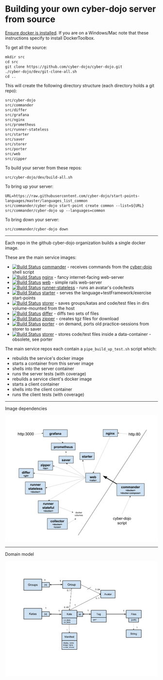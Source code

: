 
# Building your own cyber-dojo server from source

[Ensure docker is installed](http://blog.cyber-dojo.org/2017/09/running-your-own-cyber-dojo-server.html).
If you are on a Windows/Mac note that these instructions specify to
install DockerToolbox.

To get all the source:

```
mkdir src
cd src
git clone https://github.com/cyber-dojo/cyber-dojo.git
./cyber-dojo/dev/git-clone-all.sh
cd ..
```

This will create the following directory structure (each directory holds a git repo):

```
src/cyber-dojo
src/commander
src/differ
src/grafana
src/nginx
src/prometheus
src/runner-stateless
src/starter
src/saver
src/storer
src/porter
src/web
src/zipper
```

To build your server from these repos:
```
src/cyber-dojo/dev/build-all.sh
```

To bring up your server:
```
URL=https://raw.githubusercontent.com/cyber-dojo/start-points-languages/master/languages_list_common
src/commander/cyber-dojo start-point create common --list=${URL}
src/commander/cyber-dojo up --languages=common
```

To bring down your server:
```
src/commander/cyber-dojo down
```

- - - -

Each repo in the github cyber-dojo organization builds a single docker image.

These are the main service images:
  * [![Build Status](https://travis-ci.org/cyber-dojo/commander.svg?branch=master)](https://travis-ci.org/cyber-dojo/commander) [commander](https://github.com/cyber-dojo/commander) - receives commands from the [cyber-dojo](https://github.com/cyber-dojo/commander/blob/master/cyber-dojo) shell script
  * [![Build Status](https://travis-ci.org/cyber-dojo/nginx.svg?branch=master)](https://travis-ci.org/cyber-dojo/nginx) [nginx](https://github.com/cyber-dojo/nginx) - fancy internet-facing web-server
  * [![Build Status](https://travis-ci.org/cyber-dojo/web.svg?branch=master)](https://travis-ci.org/cyber-dojo/web) [web](https://github.com/cyber-dojo/web) - simple rails web-server
  * [![Build Status](https://travis-ci.org/cyber-dojo/runner-stateless.svg?branch=master)](https://travis-ci.org/cyber-dojo/runner-stateless) [runner-stateless](https://github.com/cyber-dojo/runner-stateless) - runs an avatar's code/tests
  * [![Build Status](https://travis-ci.org/cyber-dojo/starter.svg?branch=master)](https://travis-ci.org/cyber-dojo/starter) [starter](https://github.com/cyber-dojo/starter) - serves the language+testFramework/exercise start-points
  * [![Build Status](https://travis-ci.org/cyber-dojo/saver.svg?branch=master)](https://travis-ci.org/cyber-dojo/storer) [storer](https://github.com/cyber-dojo/saver) - saves groups/katas and code/test files in dirs volume-mounted from the host
  * [![Build Status](https://travis-ci.org/cyber-dojo/differ.svg?branch=master)](https://travis-ci.org/cyber-dojo/differ) [differ](https://github.com/cyber-dojo/differ) - diffs two sets of files
  * [![Build Status](https://travis-ci.org/cyber-dojo/zipper.svg?branch=master)](https://travis-ci.org/cyber-dojo/zipper) [zipper](https://github.com/cyber-dojo/zipper) - creates tgz files for download
  * [![Build Status](https://travis-ci.org/cyber-dojo/porter.svg?branch=master)](https://travis-ci.org/cyber-dojo/porter) [porter](https://github.com/cyber-dojo/porter) - on demand, ports old practice-sessions from storer to saver
  * [![Build Status](https://travis-ci.org/cyber-dojo/storer.svg?branch=master)](https://travis-ci.org/cyber-dojo/storer) [storer](https://github.com/cyber-dojo/storer) - stores code/test files inside a data-container - obsolete, see porter




The main service repos each contain a `pipe_build_up_test.sh` script which:
- rebuilds the service's docker image
- starts a container from this server image
- shells into the server container
- runs the server tests (with coverage)
- rebuilds a service client's docker image
- starts a client container
- shells into the client container
- runs the client tests (with coverage)

- - - -

Image dependencies

![Image Dependency Graph](image_dependency_graph.png?raw=true "image dependency graph")

- - - -

Domain model

![Domain model](domain_model.png?raw=true "domain model")
